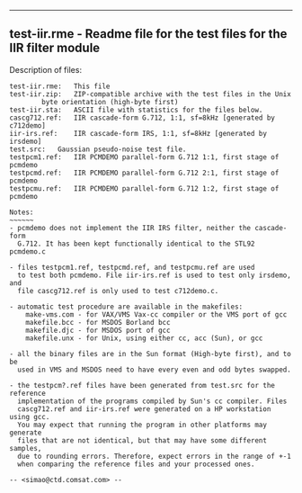 -------------------------------------------------------------------------
test-iir.rme - Readme file for the test files for the IIR filter module
-------------------------------------------------------------------------

Description of files:
~~~~~~~~~~~~~~~~~~~~~
test-iir.rme:	This file
test-iir.zip:	ZIP-compatible archive with the test files in the Unix 
		byte orientation (high-byte first)
test-iir.sta:	ASCII file with statistics for the files below.
cascg712.ref:   IIR cascade-form G.712, 1:1, sf=8kHz [generated by c712demo]
iir-irs.ref:    IIR cascade-form IRS, 1:1, sf=8kHz [generated by irsdemo]
test.src:	Gaussian pseudo-noise test file.
testpcm1.ref:	IIR PCMDEMO parallel-form G.712 1:1, first stage of pcmdemo 
testpcmd.ref:	IIR PCMDEMO parallel-form G.712 2:1, first stage of pcmdemo 
testpcmu.ref:	IIR PCMDEMO parallel-form G.712 1:2, first stage of pcmdemo

Notes:
~~~~~~
- pcmdemo does not implement the IIR IRS filter, neither the cascade-form 
  G.712. It has been kept functionally identical to the STL92 pcmdemo.c
  
- files testpcm1.ref, testpcmd.ref, and testpcmu.ref are used
  to test both pcmdemo. File iir-irs.ref is used to test only irsdemo, and 
  file cascg712.ref is only used to test c712demo.c.

- automatic test procedure are available in the makefiles:
	make-vms.com - for VAX/VMS Vax-cc compiler or the VMS port of gcc
	makefile.bcc - for MSDOS Borland bcc
	makefile.djc - for MSDOS port of gcc
	makefile.unx - for Unix, using either cc, acc (Sun), or gcc

- all the binary files are in the Sun format (High-byte first), and to be
  used in VMS and MSDOS need to have every even and odd bytes swapped.

- the testpcm?.ref files have been generated from test.src for the reference
  implementation of the programs compiled by Sun's cc compiler. Files 
  cascg712.ref and iir-irs.ref were generated on a HP workstation using gcc.
  You may expect that running the program in other platforms may generate 
  files that are not identical, but that may have some different samples, 
  due to rounding errors. Therefore, expect errors in the range of +-1 
  when comparing the reference files and your processed ones.

-- <simao@ctd.comsat.com> --
